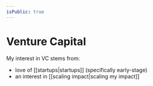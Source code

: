 ```yaml
---
isPublic: true
---
```


# Venture Capital

My interest in VC stems from:
- love of [[startups|startups]] (specifically early-stage)
- an interest in [[scaling impact|scaling my impact]]


